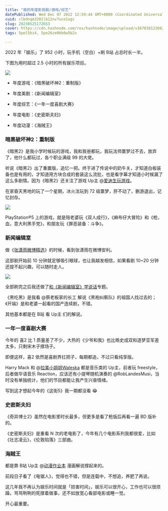 ```yaml
---
title: "我的年度影视剧/游戏/综艺"
datePublished: Wed Dec 07 2022 12:59:44 GMT+0000 (Coordinated Universal Time)
cuid: clbdnqm3201lb12nv7uce1ogc
slug: 20230525172653
cover: https://cdn.hashnode.com/res/hashnode/image/upload/v1670381226625/h4pRKdVsx.png
tags: 5pel5bi4, 5pe26ze06k6w5b2v

---
```


2022 年「娱乐」了 952 小时，玩手机（空白）+刷 B站 占总时长一半。

下图为用时超过 2.5 小时的所有娱乐项目。

![](https://cdn.hashnode.com/res/hashnode/image/upload/v1670381421897/MaQIer1CR.jpg)

*   年度游戏：《暗黑破坏神2：重制版》
    
*   年度美剧：《新闻编辑室》
    
*   年度综艺：《一年一度喜剧大赛》
    
*   年度电影：《史密斯夫妇》
    
*   年度动漫：《海贼王》
    

### **暗黑破坏神2：重制版**

《暗黑2》是我小学时候玩的游戏，我和我爸都玩，我玩法师噩梦过不去，放弃了，他什么都玩过，各个职业满级 99 的大佬。

听说《暗黑2》出了重置版，追忆一把。终于进了传说中的奶牛关，才知道白板装备也是有用的，才知道用方块合成的套装这么流批，也是看字幕才知道小时候漏了这么多剧情。因为《暗黑2》还关注了游戏 Up主 @[爱迪生玩游戏](https://space.bilibili.com/629707370)。

在家昏天黑地的玩了一个星期，冰火法玩到 72 级噩梦，肝不动了，删游退出，记忆封存。

![](https://cdn.hashnode.com/res/hashnode/image/upload/v1670381437178/TItrdKDEg.png)

PlayStation®5 上的游戏，就是陪老婆玩《双人成行》，《麻布仔大冒险》和《枪，血，意大利黑手党》，和朋友玩《罪恶装备：斗争》。

### **新闻编辑室**

做《[张潇雨微博精选](https://rili.zxy.wiki/)》的时候，看到张潇雨在微博安利。

这部剧开始前 10 分钟就足够吸引眼球，也让我越发相信，如果看剧 10~20 分钟还提不起兴趣，可以随时走人。

![](https://cdn.hashnode.com/res/hashnode/image/upload/v1670381447510/-fMXuc7Mo.png)

全部刷完之后我还做了[和《新闻编辑室》学说话](http://mp.weixin.qq.com/s?__biz=MzI3MzU5MDA1OQ==&mid=2247486979&idx=1&sn=38b983b87a412331a3358f147ab9a9da&chksm=eb21bc47dc56355121ad12c6cb072cff8e8592274e03a35d188b172452b83c782011ce39ccfd&scene=21#wechat_redirect)专题。

《黑吃黑》是我看 @蔡老板家的长工 解说《黑袍纠察队》的祖国人找过去的；《开端》是和老婆一起看的国产连续剧，不错。

其他基本都是在 B站 看 Up主 们的解说。

### **一年一度喜剧大赛**

今年的 喜2 比 1 质量差了不少，大热的《少爷和我》也比皓史成双和逐梦亚军差太多，只剩宋木子撑场子。

即便这样，喜2 依然是喜剧界扛把子，每期都追，不过只看纯享版。

Harry Mack 和 @[拉美小姐姐Waleska](https://space.bilibili.com/1023951201/channel/collectiondetail?sid=521601) 都是音乐类的 Up主，前者玩 freestyle，后者做华语音乐 Reaction，应该还有小提琴随机演奏的 @RobLandesMusi，当时没有单独统计，他们的节目都能让我产生兴奋情绪。

写到这才想起今年的《这街5》我一期都没看 😂

### **史密斯夫妇**

《奇异博士2》虽然在电影里时长最多，但更多是看了枪版后再看一遍 BD 版补的。

《史密斯夫妇》是重看 N 次的老电影了，今年有几个电影系列我都很爱，比如《壮志凌云》，《伦敦陷落》三部曲。

### **海贼王**

都是靠 B站 Up主 @[动漫作业本](https://space.bilibili.com/488779255) 漫画解说撑起来的。

前段日子看了《电锯人》，觉得也不错，但是连载中，不想追，养肥了再说。

这几年我不再认为娱乐时间就是「损害时间」，娱乐可以很开心，工作也可以很烦躁。骂骂咧咧的死撑着做事，还不如放宽心看部电影或睡一觉。

开心最重要。

